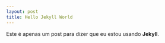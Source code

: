 ```yaml
---
layout: post
title: Hello Jekyll World
---
```


Este é apenas um post para dizer que eu estou usando **Jekyll**.
